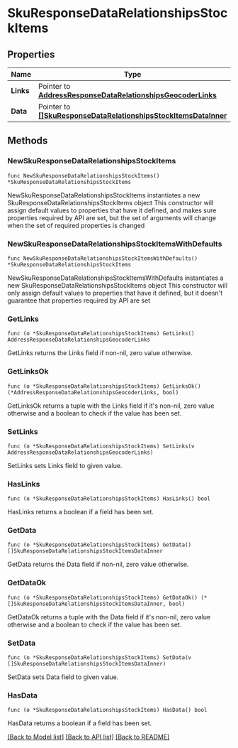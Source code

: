 # SkuResponseDataRelationshipsStockItems

## Properties

Name | Type | Description | Notes
------------ | ------------- | ------------- | -------------
**Links** | Pointer to [**AddressResponseDataRelationshipsGeocoderLinks**](AddressResponseDataRelationshipsGeocoderLinks.md) |  | [optional] 
**Data** | Pointer to [**[]SkuResponseDataRelationshipsStockItemsDataInner**](SkuResponseDataRelationshipsStockItemsDataInner.md) |  | [optional] 

## Methods

### NewSkuResponseDataRelationshipsStockItems

`func NewSkuResponseDataRelationshipsStockItems() *SkuResponseDataRelationshipsStockItems`

NewSkuResponseDataRelationshipsStockItems instantiates a new SkuResponseDataRelationshipsStockItems object
This constructor will assign default values to properties that have it defined,
and makes sure properties required by API are set, but the set of arguments
will change when the set of required properties is changed

### NewSkuResponseDataRelationshipsStockItemsWithDefaults

`func NewSkuResponseDataRelationshipsStockItemsWithDefaults() *SkuResponseDataRelationshipsStockItems`

NewSkuResponseDataRelationshipsStockItemsWithDefaults instantiates a new SkuResponseDataRelationshipsStockItems object
This constructor will only assign default values to properties that have it defined,
but it doesn't guarantee that properties required by API are set

### GetLinks

`func (o *SkuResponseDataRelationshipsStockItems) GetLinks() AddressResponseDataRelationshipsGeocoderLinks`

GetLinks returns the Links field if non-nil, zero value otherwise.

### GetLinksOk

`func (o *SkuResponseDataRelationshipsStockItems) GetLinksOk() (*AddressResponseDataRelationshipsGeocoderLinks, bool)`

GetLinksOk returns a tuple with the Links field if it's non-nil, zero value otherwise
and a boolean to check if the value has been set.

### SetLinks

`func (o *SkuResponseDataRelationshipsStockItems) SetLinks(v AddressResponseDataRelationshipsGeocoderLinks)`

SetLinks sets Links field to given value.

### HasLinks

`func (o *SkuResponseDataRelationshipsStockItems) HasLinks() bool`

HasLinks returns a boolean if a field has been set.

### GetData

`func (o *SkuResponseDataRelationshipsStockItems) GetData() []SkuResponseDataRelationshipsStockItemsDataInner`

GetData returns the Data field if non-nil, zero value otherwise.

### GetDataOk

`func (o *SkuResponseDataRelationshipsStockItems) GetDataOk() (*[]SkuResponseDataRelationshipsStockItemsDataInner, bool)`

GetDataOk returns a tuple with the Data field if it's non-nil, zero value otherwise
and a boolean to check if the value has been set.

### SetData

`func (o *SkuResponseDataRelationshipsStockItems) SetData(v []SkuResponseDataRelationshipsStockItemsDataInner)`

SetData sets Data field to given value.

### HasData

`func (o *SkuResponseDataRelationshipsStockItems) HasData() bool`

HasData returns a boolean if a field has been set.


[[Back to Model list]](../README.md#documentation-for-models) [[Back to API list]](../README.md#documentation-for-api-endpoints) [[Back to README]](../README.md)


